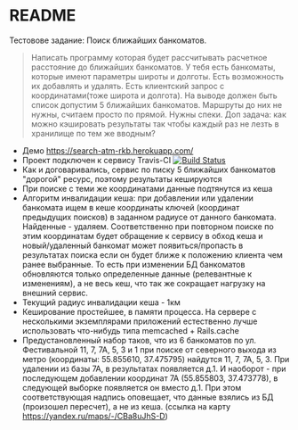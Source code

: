 # README

Тестовове задание: Поиск ближайших банкоматов.

> Написать программу которая будет рассчитывать расчетное расстояние до ближайших банкоматов.
У тебя есть банкоматы, которые имеют параметры широты и долготы. Есть возможность их добавлять и удалять.
Есть клиентский запрос с координатами(тоже широта и долгота).
На выводе должен быть список допустим 5 ближайших банкоматов. Маршруты до них не нужны, считаем просто по прямой. 
Нужны спеки.
Доп задача: как можно кэшировать результаты так чтобы каждый раз не лезть в хранилище по тем же вводным?

* Демо https://search-atm-rkb.herokuapp.com/
* Проект подключен к сервису Travis-CI [![Build Status](https://travis-ci.org/khataev/search-atm-rkb.svg?branch=master)](https://travis-ci.org/khataev/search-atm-rkb)
* Как и договаривались, сервис по писку 5 ближайших банкоматов "дорогой" ресурс, поэтому результаты кешируются
* При поиске с теми же координатами данные подтянутся из кеша
* Алгоритм инвалидации кеша: при добавлении или удалении банкомата ищем в кеше координаты ключей (координат предыдущих 
поисков) в заданном радиусе от данного банкомата. Найденные - удаляем. Соответственно при повторном поиске по этим 
координатам будет обращение к сервису в обход кеша и новый/удаленный банкомат может появиться/пропасть в результатах 
поиска если он будет ближе к положению клиента чем ранее выбранные. То есть при изменении БД банкоматов обновляются
только определенные данные (релевантные к изменениям), а не весь кеш, что так же сокращает нагрузку на внешний сервис.
* Текущий радиус инвалидации кеша - 1км
* Кеширование простейшее, в памяти процесса. На сервере с несколькими экземплярами приложений естественно лучше 
использовать что-нибудь типа memcached + Rails.cache
* Предустановленный набор таков, что из 6 банкоматов по ул. Фестивальной 11, 7, 7А, 5, 3 и 1 при поиске от 
северного выхода из метро (координаты: 55.855610, 37.475795) найдутся 11, 7, 7А, 5, 3. При удалении из базы 7А, 
в результатах появляется д.1. И наоборот - при последующем добавлении координат 7А (55.855803, 37.473778), в следующей
выборке появляется он вместо д.1. При этом соответствующая надпись оповещает, что данные взялись из БД (произошел 
пересчет), а не из кеша. (ссылка на карту https://yandex.ru/maps/-/CBa8uJhS-D) 

